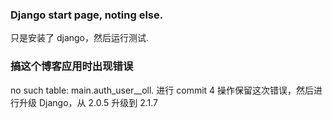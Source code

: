 ### Django start page, noting else.
只是安装了 django，然后运行测试.

### 搞这个博客应用时出现错误

no such table: main.auth_user__oll.
进行 commit 4 操作保留这次错误，然后进行升级 Django，从 2.0.5 升级到 2.1.7
